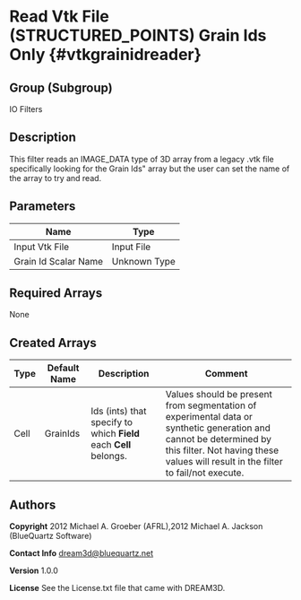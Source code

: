 Read Vtk File (STRUCTURED_POINTS) Grain Ids Only {#vtkgrainidreader}
======

## Group (Subgroup) ##
IO Filters

## Description ##

This filter reads an IMAGE_DATA type of 3D array from a legacy .vtk file specifically looking for the Grain Ids" array but the user can set the name of the array to try and read.


## Parameters ##

| Name | Type |
|------|------|
| Input Vtk File | Input File |
| Grain Id Scalar Name | Unknown Type |

## Required Arrays ##
None


## Created Arrays ##

| Type | Default Name | Description | Comment |
|------|--------------|-------------|---------|
| Cell | GrainIds | Ids (ints) that specify to which **Field** each **Cell** belongs. | Values should be present from segmentation of experimental data or synthetic generation and cannot be determined by this filter. Not having these values will result in the filter to fail/not execute. |



## Authors ##

**Copyright** 2012 Michael A. Groeber (AFRL),2012 Michael A. Jackson (BlueQuartz Software)

**Contact Info** dream3d@bluequartz.net

**Version** 1.0.0

**License**  See the License.txt file that came with DREAM3D.




